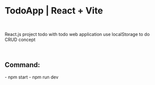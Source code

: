 <h1>TodoApp | React + Vite</h1>
<br/>

<p>React.js project todo with todo web application use localStorage to do CRUD concept</p>
 
<br/>

<h2>Command: </h2>
- npm start
- npm run dev 
